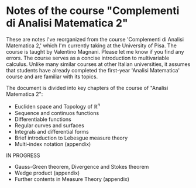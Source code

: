 # Notes of the course "Complementi di Analisi Matematica 2"

These are notes I've reorganized from the course 'Complementi di Analisi Matematica 2,' which I'm currently taking at the University of Pisa. The course is taught by Valentino Magnani.
Please let me know if you find any errors. The course serves as a concise introduction to multivariable calculus. Unlike many similar courses at other Italian universities, it assumes that students have already completed the first-year 'Analisi Matematica' course and are familiar with its topics.

The document is divided into key chapters of the course of "Analisi Matematica 2":
* Eucliden space and Topology of $\mathbb{R}^n$
* Sequence and continuos functions
* Differentiable functions
* Regular curves and surfaces
* Integrals and differential forms
* Brief introduction to Lebesgue measure theory
* Multi-index notation (appendix)

IN PROGRESS
* Gauss-Green theorem, Divergence and Stokes theorem
* Wedge product (appendix)
* Further contents in Measure Theory (appendix)

